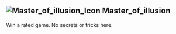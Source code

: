 ## ![Master_of_illusion_Icon](https://raw.githubusercontent.com/1IlIl/wikidata/main/achievement_icons/Master_of_illusion.png) Master_of_illusion





Win a rated game. No secrets or tricks here.

